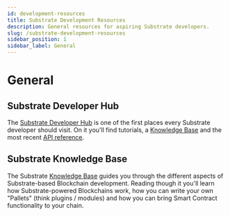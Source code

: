 ```yaml
---
id: development-resources
title: Substrate Development Resources
description: General resources for aspiring Substrate developers.
slug: /substrate-development-resources
sidebar_position: 1
sidebar_label: General
---
```


# General

## Substrate Developer Hub

The [Substrate Developer Hub](https://substrate.dev/) is one of the first places every Substrate developer should visit. On it you'll find tutorials, a [Knowledge Base](https://substrate.dev/docs/en/) and the most recent [API reference](https://substrate.dev/rustdocs/).

## Substrate Knowledge Base

The Substrate [Knowledge Base](https://substrate.dev/docs/en/) guides you through the different aspects of Substrate-based Blockchain development. Reading though it you'll learn how Substrate-powered Blockchains work, how you can write your own "Pallets" \(think plugins / modules\) and how you can bring Smart Contract functionality to your chain.
